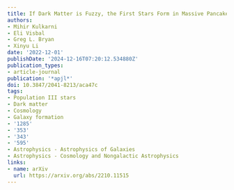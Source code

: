 ```yaml
---
title: If Dark Matter is Fuzzy, the First Stars Form in Massive Pancakes
authors:
- Mihir Kulkarni
- Eli Visbal
- Greg L. Bryan
- Xinyu Li
date: '2022-12-01'
publishDate: '2024-12-16T07:20:12.534880Z'
publication_types:
- article-journal
publication: '*apjl*'
doi: 10.3847/2041-8213/aca47c
tags:
- Population III stars
- Dark matter
- Cosmology
- Galaxy formation
- '1285'
- '353'
- '343'
- '595'
- Astrophysics - Astrophysics of Galaxies
- Astrophysics - Cosmology and Nongalactic Astrophysics
links:
- name: arXiv
  url: https://arxiv.org/abs/2210.11515
---
```

